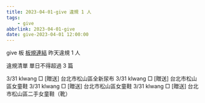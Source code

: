 ```yaml
---
title: 2023-04-01-give 違規 1 人
tags:
    - give
abbrlink: 2023-04-01-give
date: give-2023-04-01 12:00:00
---
```

give 板 [板規連結](https://www.ptt.cc/bbs/give/M.1612495900.A.C32.html)
昨天違規 1 人
<!-- more -->

違規清單
單日不得超過 3 篇

3/31 klwang □ [贈送] 台北市松山區全新尿布
3/31 klwang □ [贈送] 台北市松山區女童鞋
3/31 klwang □ [贈送] 台北市松山區女童鞋
3/31 klwang □ [贈送] 台北市松山區二手女童鞋（靴）